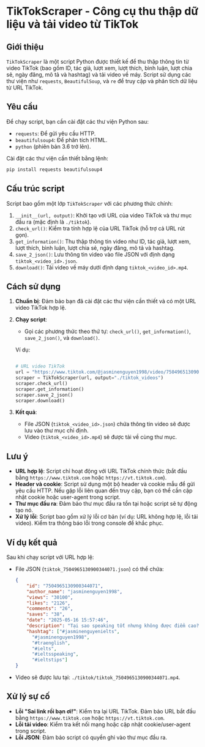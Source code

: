 # TikTokScraper - Công cụ thu thập dữ liệu và tải video từ TikTok

## Giới thiệu
`TikTokScraper` là một script Python được thiết kế để thu thập thông tin từ video TikTok (bao gồm ID, tác giả, lượt xem, lượt thích, bình luận, lượt chia sẻ, ngày đăng, mô tả và hashtag) và tải video về máy. Script sử dụng các thư viện như `requests`, `BeautifulSoup`, và `re` để truy cập và phân tích dữ liệu từ URL TikTok.

## Yêu cầu
Để chạy script, bạn cần cài đặt các thư viện Python sau:
- `requests`: Để gửi yêu cầu HTTP.
- `beautifulsoup4`: Để phân tích HTML.
- `python` (phiên bản 3.6 trở lên).

Cài đặt các thư viện cần thiết bằng lệnh:

```bash
pip install requests beautifulsoup4
```

## Cấu trúc script
Script bao gồm một lớp `TikTokScraper` với các phương thức chính:
1. `__init__(url, output)`: Khởi tạo với URL của video TikTok và thư mục đầu ra (mặc định là `./tiktok`).
2. `check_url()`: Kiểm tra tính hợp lệ của URL TikTok (hỗ trợ cả URL rút gọn).
3. `get_information()`: Thu thập thông tin video như ID, tác giả, lượt xem, lượt thích, bình luận, lượt chia sẻ, ngày đăng, mô tả và hashtag.
4. `save_2_json()`: Lưu thông tin video vào file JSON với định dạng `tiktok_<video_id>.json`.
5. `download()`: Tải video về máy dưới định dạng `tiktok_<video_id>.mp4`.


## Cách sử dụng
1. **Chuẩn bị**: Đảm bảo bạn đã cài đặt các thư viện cần thiết và có một URL video TikTok hợp lệ.
2. **Chạy script**:
   - Gọi các phương thức theo thứ tự: `check_url()`, `get_information()`, `save_2_json()`, và `download()`.

   Ví dụ:
   ```python

   # URL video TikTok
   url = "https://www.tiktok.com/@jasminenguyen1998/video/7504965130900344071"
   scraper = TikTokScraper(url, output="./tiktok_videos")
   scraper.check_url()
   scraper.get_information()
   scraper.save_2_json()
   scraper.download()
   ```

3. **Kết quả**:
   - File JSON (`tiktok_<video_id>.json`) chứa thông tin video sẽ được lưu vào thư mục chỉ định.
   - Video (`tiktok_<video_id>.mp4`) sẽ được tải về cùng thư mục.

## Lưu ý
- **URL hợp lệ**: Script chỉ hoạt động với URL TikTok chính thức (bắt đầu bằng `https://www.tiktok.com` hoặc `https://vt.tiktok.com`).
- **Header và cookie**: Script sử dụng một bộ header và cookie mẫu để gửi yêu cầu HTTP. Nếu gặp lỗi liên quan đến truy cập, bạn có thể cần cập nhật cookie hoặc user-agent trong script.
- **Thư mục đầu ra**: Đảm bảo thư mục đầu ra tồn tại hoặc script sẽ tự động tạo nó.
- **Xử lý lỗi**: Script bao gồm xử lý lỗi cơ bản (ví dụ: URL không hợp lệ, lỗi tải video). Kiểm tra thông báo lỗi trong console để khắc phục.

## Ví dụ kết quả
Sau khi chạy script với URL hợp lệ:
- File JSON (`tiktok_7504965130900344071.json`) có thể chứa:
  ```json
  {
      "id": "7504965130900344071",
      "author_name": "jasminenguyen1998",
      "views": "30100",
      "likes": "2126",
      "comments": "26",
      "saves": "38",
      "date": "2025-05-16 15:57:46",
      "description": "Tại sao speaking tốt nhưng không được điểm cao?",
      "hashtag": ["#jasminenguyenielts",
        "#jasminenguyen1998",
        "#traenglish",
        "#ielts",
        "#ieltsspeaking",
        "#ieltstips"]
  }
  ```
- Video sẽ được lưu tại: `./tiktok/tiktok_7504965130900344071.mp4`.

## Xử lý sự cố
- **Lỗi "Sai link rồi bạn ơi!"**: Kiểm tra lại URL TikTok. Đảm bảo URL bắt đầu bằng `https://www.tiktok.com` hoặc `https://vt.tiktok.com`.
- **Lỗi tải video**: Kiểm tra kết nối mạng hoặc cập nhật cookie/user-agent trong script.
- **Lỗi JSON**: Đảm bảo script có quyền ghi vào thư mục đầu ra.
